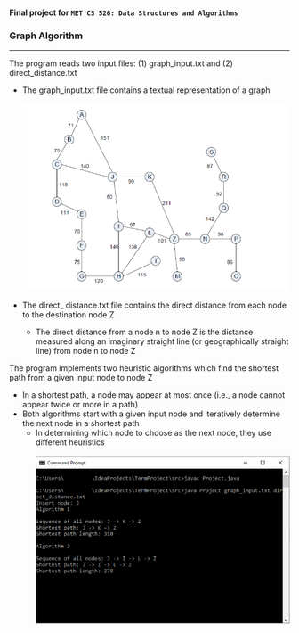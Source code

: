 #### Final project for `MET CS 526: Data Structures and Algorithms`
### Graph Algorithm
------

The program reads two input files: (1) graph_input.txt and (2) direct_distance.txt

- The graph_input.txt file contains a textual representation of a graph
<br><br>
![alt text](https://github.com/mhbrickley/Graph-Algorithm/blob/master/graph.PNG)

- The direct_ distance.txt file contains the direct distance from each node to the destination node Z
  - The direct distance from a node n to node Z is the distance measured along an imaginary straight line (or geographically straight line)
from node n to node Z 

The program implements two heuristic algorithms which find the shortest path from a given input node to node Z
  - In a shortest path, a node may appear at most once (i.e., a node cannot appear twice or more in a path)
  - Both algorithms start with a given input node and iteratively determine the next node in a shortest path
    - In determining which node to choose as the next node, they use different heuristics
<br><br>
![alt text](https://github.com/mhbrickley/Graph-Algorithm/blob/master/cmd.png)
